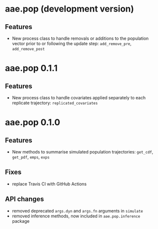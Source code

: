 # aae.pop (development version)

## Features

- New process class to handle removals or additions to the population vector
    prior to or following the update step: `add_remove_pre`, `add_remove_post`

# aae.pop 0.1.1

## Features

- New process class to handle covariates applied separately to each replicate
    trajectory: `replicated_covariates`

# aae.pop 0.1.0

## Features

- New methods to summarise simulated population trajectories: `get_cdf`, `get_pdf`, `emps`, `exps`

## Fixes

* replace Travis CI with GitHub Actions

## API changes

* removed deprecated `args.dyn` and `args.fn` arguments in `simulate`
* removed inference methods, now included in `aae.pop.inference` package
